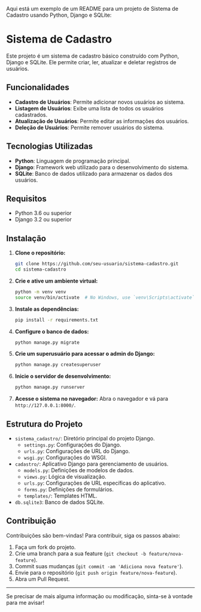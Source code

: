 Aqui está um exemplo de um README para um projeto de Sistema de Cadastro usando Python, Django e SQLite:
# Sistema de Cadastro

Este projeto é um sistema de cadastro básico construído com Python, Django e SQLite. Ele permite criar, ler, atualizar e deletar registros de usuários.

## Funcionalidades

- **Cadastro de Usuários**: Permite adicionar novos usuários ao sistema.
- **Listagem de Usuários**: Exibe uma lista de todos os usuários cadastrados.
- **Atualização de Usuários**: Permite editar as informações dos usuários.
- **Deleção de Usuários**: Permite remover usuários do sistema.

## Tecnologias Utilizadas

- **Python**: Linguagem de programação principal.
- **Django**: Framework web utilizado para o desenvolvimento do sistema.
- **SQLite**: Banco de dados utilizado para armazenar os dados dos usuários.

## Requisitos

- Python 3.6 ou superior
- Django 3.2 ou superior

## Instalação

1. **Clone o repositório:**
   ```bash
   git clone https://github.com/seu-usuario/sistema-cadastro.git
   cd sistema-cadastro
   ```

2. **Crie e ative um ambiente virtual:**
   ```bash
   python -m venv venv
   source venv/bin/activate  # No Windows, use `venv\Scripts\activate`
   ```

3. **Instale as dependências:**
   ```bash
   pip install -r requirements.txt
   ```

4. **Configure o banco de dados:**
   ```bash
   python manage.py migrate
   ```

5. **Crie um superusuário para acessar o admin do Django:**
   ```bash
   python manage.py createsuperuser
   ```

6. **Inicie o servidor de desenvolvimento:**
   ```bash
   python manage.py runserver
   ```

7. **Acesse o sistema no navegador:**
   Abra o navegador e vá para `http://127.0.0.1:8000/`.

## Estrutura do Projeto

- `sistema_cadastro/`: Diretório principal do projeto Django.
  - `settings.py`: Configurações do Django.
  - `urls.py`: Configurações de URL do Django.
  - `wsgi.py`: Configurações do WSGI.
- `cadastro/`: Aplicativo Django para gerenciamento de usuários.
  - `models.py`: Definições de modelos de dados.
  - `views.py`: Lógica de visualização.
  - `urls.py`: Configurações de URL específicas do aplicativo.
  - `forms.py`: Definições de formulários.
  - `templates/`: Templates HTML.
- `db.sqlite3`: Banco de dados SQLite.

## Contribuição

Contribuições são bem-vindas! Para contribuir, siga os passos abaixo:

1. Faça um fork do projeto.
2. Crie uma branch para a sua feature (`git checkout -b feature/nova-feature`).
3. Commit suas mudanças (`git commit -am 'Adiciona nova feature'`).
4. Envie para o repositório (`git push origin feature/nova-feature`).
5. Abra um Pull Request.


---

Se precisar de mais alguma informação ou modificação, sinta-se à vontade para me avisar!
